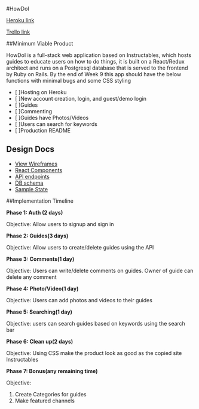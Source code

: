 #HowDoI

[Heroku link][heroku]

[Trello link][trello]

[heroku]: http://www.herokuapp.com
[trello]: https://trello.com/b/gW4znUwg/instructables-full-stack-project

##Minimum Viable Product

HowDoI is a full-stack web application based on Instructables, which hosts guides to educate users on how to do things, it is built on a React/Redux architect and runs on a Postgresql database that is served to the frontend by Ruby on Rails. By the end of Week 9 this app should have the below functions with minimal bugs and some CSS styling

- [ ]Hosting on Heroku
- [ ]New account creation, login, and guest/demo login
- [ ]Guides
- [ ]Commenting
- [ ]Guides have Photos/Videos
- [ ]Users can search for keywords
- [ ]Production README

## Design Docs
* [View Wireframes][wireframes]
* [React Components][components]
* [API endpoints][api-endpoints]
* [DB schema][schema]
* [Sample State][sample-state]

[wireframes]: ./wireframes
[components]: ./component-hierarchy.md
[sample-state]: ./sample-state.md
[api-endpoints]: ./api-endpoints.md
[schema]: ./schema.md


##Implementation Timeline

**Phase 1: Auth (2 days)**

Objective: Allow users to signup and sign in

**Phase 2: Guides(3 days)**

Objective: Allow users to create/delete guides using the API

**Phase 3: Comments(1 day)**

Objective: Users can write/delete comments on guides. Owner of guide can delete any comment

**Phase 4: Photo/Video(1 day)**

Objective: Users can add photos and videos to their guides

**Phase 5: Searching(1 day)**

Objective: users can search guides based on keywords using the search bar

**Phase 6: Clean up(2 days)**

Objective: Using CSS make the product look as good as the copied site Instructables

**Phase 7: Bonus(any remaining time)**

Objective:
1) Create Categories for guides
2) Make featured channels
